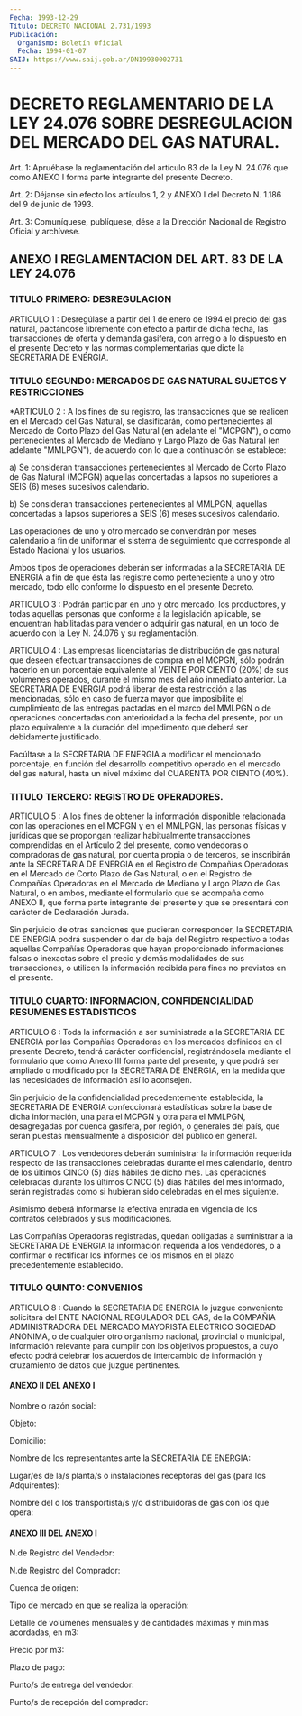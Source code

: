 ```yaml
---
Fecha: 1993-12-29
Título: DECRETO NACIONAL 2.731/1993
Publicación:
  Organismo: Boletín Oficial
  Fecha: 1994-01-07
SAIJ: https://www.saij.gob.ar/DN19930002731
---
```

# DECRETO REGLAMENTARIO DE LA LEY 24.076 SOBRE DESREGULACION DEL MERCADO DEL GAS NATURAL.

<a id="1"></a>
Art.  1: Apruébase la reglamentación del artículo 83 de la Ley N. 24.076 que como  ANEXO  I  forma  parte  integrante del presente Decreto.

<a id="2"></a>
Art.  2: Déjanse sin efecto los artículos 1, 2 y ANEXO I del Decreto N. 1.186 del 9 de junio de 1993.

<a id="3"></a>
Art. 3: Comuníquese, publíquese, dése a la Dirección Nacional de Registro Oficial y archívese.

## ANEXO I REGLAMENTACION DEL ART. 83 DE LA LEY 24.076

### TITULO PRIMERO: DESREGULACION

<a id="1"></a>
ARTICULO  1  :  Desregúlase a partir del 1 de enero de 1994 el precio del gas natural,  pactándose  libremente con efecto a partir de  dicha fecha, las transacciones de oferta  y  demanda  gasífera, con arreglo  a  lo  dispuesto  en  el presente Decreto y las normas complementarias que dicte la SECRETARIA DE ENERGIA.

### TITULO SEGUNDO: MERCADOS DE GAS NATURAL SUJETOS Y RESTRICCIONES

<a id="2"></a>
*ARTICULO 2 : A los fines de su registro, las transacciones que se realicen  en  el  Mercado del Gas Natural, se clasificarán, como pertenecientes al Mercado  de  Corto  Plazo  del  Gas  Natural  (en adelante  el  "MCPGN"), o como pertenecientes al Mercado de Mediano y Largo Plazo de  Gas  Natural  (en  adelante "MMLPGN"), de acuerdo con lo que a continuación se establece:

a) Se consideran transacciones pertenecientes  al  Mercado de Corto Plazo de Gas Natural (MCPGN) aquellas concertadas  a  lapsos  no superiores  a  SEIS (6) meses sucesivos calendario.

b) Se consideran transacciones pertenecientes  al MMLPGN, aquellas concertadas  a  lapsos  superiores  a  SEIS  (6)  meses   sucesivos calendario.

Las  operaciones  de  uno  y  otro mercado se convendrán por meses calendario  a  fin  de  uniformar el  sistema  de  seguimiento  que corresponde al Estado Nacional y los usuarios.

Ambos tipos de operaciones  deberán ser informadas a la SECRETARIA DE ENERGIA a fin de que ésta las  registre como perteneciente a uno y otro mercado, todo ello conforme  lo  dispuesto  en  el  presente Decreto.

<a id="3"></a>
ARTICULO  3  :  Podrán  participar  en uno y otro mercado, los productores,  y  todas  aquellas  personas  que    conforme   a  la legislación  aplicable,  se  encuentran  habilitadas  para vender o adquirir gas natural, en un todo de acuerdo con la Ley  N. 24.076 y su reglamentación.

<a id="4"></a>
ARTICULO 4 : Las empresas licenciatarias de distribución de gas natural  que  deseen  efectuar transacciones de compra en el MCPGN, sólo podrán hacerlo en  un  porcentaje  equivalente  al  VEINTE POR CIENTO (20%) de sus volúmenes operados, durante el mismo  mes  del año  inmediato  anterior. La SECRETARIA DE ENERGIA podrá liberar de esta restricción  a  las  mencionadas, sólo en caso de fuerza mayor que imposibilite el cumplimiento  de  las  entregas  pactadas en el marco  del  MMLPGN o de operaciones concertadas con anterioridad  a la fecha del  presente,  por un plazo equivalente a la duración del impedimento que deberá ser debidamente justificado.

Facúltase a la SECRETARIA  DE  ENERGIA  a  modificar el mencionado porcentaje,  en función del desarrollo competitivo  operado  en  el mercado del gas  natural,  hasta  un  nivel máximo del CUARENTA POR CIENTO (40%).

### TITULO TERCERO: REGISTRO DE OPERADORES.

<a id="5"></a>
ARTICULO  5 : A los fines de obtener la información disponible relacionada con  las  operaciones  en  el MCPGN y en el MMLPGN, las personas físicas y jurídicas que se propongan realizar habitualmente  transacciones comprendidas  en  el  Artículo  2  del presente, como vendedoras  o compradoras de gas natural, por cuenta propia o de terceros, se inscribirán  ante la SECRETARIA DE ENERGIA en  el Registro de Compañías Operadoras  en  el  Mercado  de  Corto Plazo  de  Gas Natural, o en el Registro de Compañías Operadoras en el Mercado de  Mediano  y  Largo  Plazo de Gas Natural, o en ambos, mediante el formulario que se acompaña  como  ANEXO  II,  que forma parte  integrante del presente y que se presentará con carácter  de Declaración Jurada.

Sin perjuicio  de  otras  sanciones  que pudieran corresponder, la SECRETARIA DE ENERGIA podrá suspender o  dar  de  baja del Registro respectivo  a  todas  aquellas  Compañías  Operadoras  que    hayan proporcionado  informaciones  falsas o inexactas sobre el precio  y demás modalidades de sus transacciones,  o  utilicen la información recibida para fines no previstos en el presente.

### TITULO CUARTO: INFORMACION, CONFIDENCIALIDAD RESUMENES ESTADISTICOS

<a id="6"></a>
ARTICULO  6  :  Toda  la  información  a ser suministrada a la SECRETARIA DE ENERGIA por las Compañías Operadoras  en los mercados definidos  en  el  presente  Decreto, tendrá carácter confidencial, registrándosela mediante el formulario  que  como  Anexo  III forma parte  del  presente, y que podrá ser ampliado o modificado por  la SECRETARIA  DE  ENERGIA,  en  la  medida  que  las  necesidades  de información así lo aconsejen.

Sin perjuicio  de la confidencialidad precedentemente establecida, la SECRETARIA DE  ENERGIA  confeccionará estadísticas sobre la base de dicha información, una para  el  MCPGN  y  otra  para el MMLPGN, desagregadas  por  cuenca  gasífera,  por  región, o generales  del país, que serán puestas mensualmente a disposición  del  público en general.

<a id="7"></a>
ARTICULO 7 : Los vendedores deberán suministrar la información requerida  respecto  de las transacciones celebradas durante el mes calendario, dentro de  los  últimos CINCO (5) días hábiles de dicho mes. Las operaciones celebradas  durante los últimos CINCO (5) días hábiles del mes informado, serán registradas  como si hubieran sido celebradas en el mes siguiente.

Asimismo deberá informarse la efectiva entrada  en vigencia de los contratos celebrados y sus modificaciones.

Las    Compañías  Operadoras  registradas,  quedan  obligadas    a suministrar  a  la SECRETARIA DE ENERGIA la información requerida a los vendedores, o  a  confirmar  o  rectificar  los informes de los mismos en el plazo precedentemente establecido.

### TITULO QUINTO: CONVENIOS

<a id="8"></a>
ARTICULO  8  :  Cuando  la  SECRETARIA  DE  ENERGIA  lo juzgue conveniente solicitará del ENTE NACIONAL REGULADOR DEL GAS,  de  la COMPAÑIA  ADMINISTRADORA  DEL  MERCADO MAYORISTA ELECTRICO SOCIEDAD ANONIMA,  o  de  cualquier otro organismo  nacional,  provincial  o municipal, información  relevante  para  cumplir  con los objetivos propuestos,   a  cuyo  efecto  podrá  celebrar  los  acuerdos    de intercambio de  información  y  cruzamiento  de  datos  que  juzgue pertinentes.

#### ANEXO II DEL ANEXO I

<a id="9"></a>
Nombre o razón social:

Objeto:

Domicilio:

Nombre  de  los  representantes ante la SECRETARIA DE ENERGIA:

Lugar/es  de la/s planta/s  o  instalaciones  receptoras  del  gas (para los Adquirentes):

Nombre del  o  los  transportista/s  y/o distribuidoras de gas con los que opera:

#### ANEXO III DEL ANEXO I

<a id="10"></a>
N.de Registro del Vendedor:

N.de Registro del Comprador:

Cuenca de origen:

Tipo de mercado en que se realiza la operación:

Detalle  de  volúmenes mensuales y de cantidades máximas y mínimas acordadas, en m3:

Precio por m3:

Plazo de pago:

Punto/s de entrega del vendedor:

Punto/s de recepción del comprador: